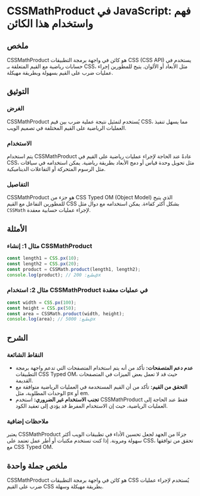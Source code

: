 <!--
Meta Description: # CSSMathProduct في JavaScript: فهم واستخدام هذا الكائن ## ملخص CSSMathProduct هو كائن في واجهة برمجة التطبيقات CSS (CSS API) يستخدم في حسابات رياضية ...
Meta Keywords: css, cssmathproduct, القيم, const, مثل
-->

# CSSMathProduct في JavaScript: فهم واستخدام هذا الكائن

## ملخص
CSSMathProduct هو كائن في واجهة برمجة التطبيقات CSS (CSS API) يستخدم في حسابات رياضية مع القيم المتعلقة بـ CSS، مثل الأبعاد أو الألوان. يتيح للمطورين إجراء عمليات ضرب على القيم بسهولة وبطريقة مهيكلة.

## التوثيق
### الغرض
CSSMathProduct يُستخدم لتمثيل نتيجة عملية ضرب بين قيم CSS، مما يسهل تنفيذ العمليات الرياضية على القيم المختلفة في تصميم الويب.

### الاستخدام
يتم استخدام CSSMathProduct عادةً عند الحاجة لإجراء عمليات رياضية على القيم في CSS، مثل تحويل وحدة قياس أو دمج الأبعاد بطريقة رياضية. يمكن استخدامه في سياقات مثل الرسوم المتحركة أو التفاعلات الديناميكية.

### التفاصيل
CSSMathProduct هو جزء من CSS Typed OM (Object Model) الذي يتيح للمطورين التفاعل مع القيم CSS بشكل أكثر كفاءة. يمكن استخدامه مع دوال مثل `CSSMath` لإجراء عمليات حسابية معقدة.

## الأمثلة
### مثال 1: إنشاء CSSMathProduct
```javascript
const length1 = CSS.px(10);
const length2 = CSS.px(20);
const product = CSSMath.product(length1, length2);
console.log(product); // يطبع: 200px
```

### مثال 2: استخدام CSSMathProduct في عمليات معقدة
```javascript
const width = CSS.px(100);
const height = CSS.px(50);
const area = CSSMath.product(width, height);
console.log(area); // يطبع: 5000px
```

## الشرح
### النقاط الشائعة
- **عدم دعم المتصفحات:** تأكد من أنه يتم استخدام المتصفحات التي تدعم واجهة برمجة التطبيقات CSS Typed OM، حيث قد لا تعمل بعض الميزات في المتصفحات القديمة.
- **التحقق من القيم:** تأكد من أن القيم المستخدمة في العمليات الرياضية متوافقة مع الوحدات المطلوبة، مثل px أو em.
- **تجنب الاستخدام غير الضروري:** استخدم CSSMathProduct فقط عند الحاجة إلى العمليات الرياضية، حيث إن الاستخدام المفرط قد يؤدي إلى تعقيد الكود.

### ملاحظات إضافية
يعتبر CSSMathProduct جزءًا من الجهد لجعل تحسين الأداء في تطبيقات الويب أكثر سهولة ومرونة. إذا كنت تستخدم مكتبات أو أطر عمل تعتمد على CSS، تحقق من توافقها مع CSS Typed OM.

## ملخص جملة واحدة
CSSMathProduct هو كائن في واجهة برمجة التطبيقات CSS يُستخدم لإجراء عمليات ضرب على القيم CSS بطريقة مهيكلة وسهلة.